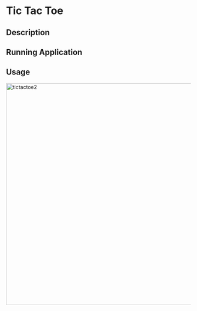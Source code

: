 # Tic Tac Toe

## Description

## Running Application

## Usage

<img width="606" alt="tictactoe2" src="https://user-images.githubusercontent.com/77226151/142332955-2aa60823-0d18-46f3-8dfd-36849e6260e5.png">

